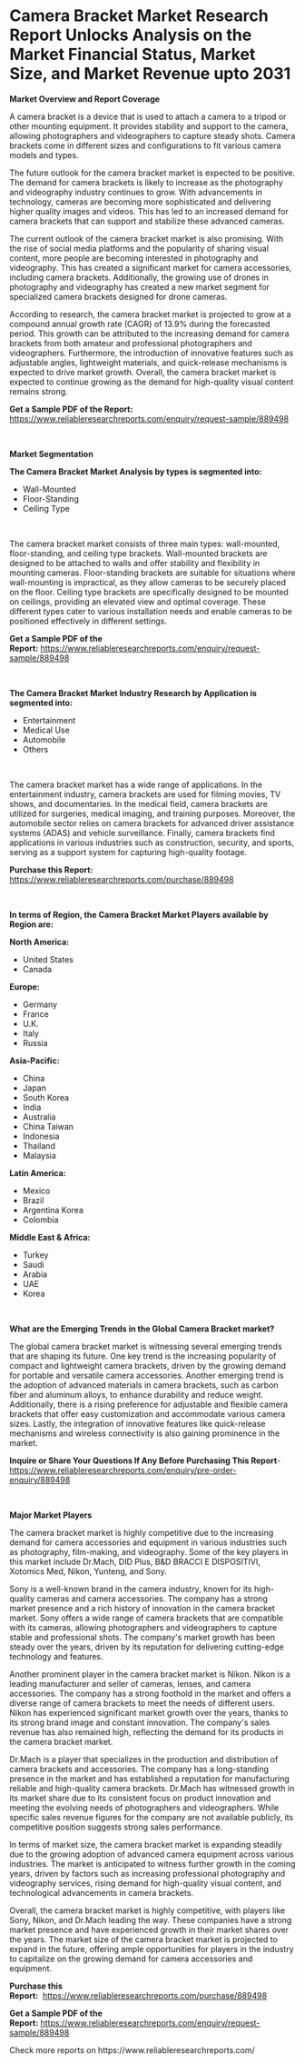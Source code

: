<p><h1>Camera Bracket Market Research Report Unlocks Analysis on the Market Financial Status, Market Size, and Market Revenue upto 2031</h1></p><p><strong>Market Overview and Report Coverage</strong></p>
<p><p>A camera bracket is a device that is used to attach a camera to a tripod or other mounting equipment. It provides stability and support to the camera, allowing photographers and videographers to capture steady shots. Camera brackets come in different sizes and configurations to fit various camera models and types.</p><p>The future outlook for the camera bracket market is expected to be positive. The demand for camera brackets is likely to increase as the photography and videography industry continues to grow. With advancements in technology, cameras are becoming more sophisticated and delivering higher quality images and videos. This has led to an increased demand for camera brackets that can support and stabilize these advanced cameras.</p><p>The current outlook of the camera bracket market is also promising. With the rise of social media platforms and the popularity of sharing visual content, more people are becoming interested in photography and videography. This has created a significant market for camera accessories, including camera brackets. Additionally, the growing use of drones in photography and videography has created a new market segment for specialized camera brackets designed for drone cameras.</p><p>According to research, the camera bracket market is projected to grow at a compound annual growth rate (CAGR) of 13.9% during the forecasted period. This growth can be attributed to the increasing demand for camera brackets from both amateur and professional photographers and videographers. Furthermore, the introduction of innovative features such as adjustable angles, lightweight materials, and quick-release mechanisms is expected to drive market growth. Overall, the camera bracket market is expected to continue growing as the demand for high-quality visual content remains strong.</p></p>
<p><strong>Get a Sample PDF of the Report:</strong> <a href="https://www.reliableresearchreports.com/enquiry/request-sample/889498">https://www.reliableresearchreports.com/enquiry/request-sample/889498</a></p>
<p>&nbsp;</p>
<p><strong>Market Segmentation</strong></p>
<p><strong>The Camera Bracket Market Analysis by types is segmented into:</strong></p>
<p><ul><li>Wall-Mounted</li><li>Floor-Standing</li><li>Ceiling Type</li></ul></p>
<p>&nbsp;</p>
<p><p>The camera bracket market consists of three main types: wall-mounted, floor-standing, and ceiling type brackets. Wall-mounted brackets are designed to be attached to walls and offer stability and flexibility in mounting cameras. Floor-standing brackets are suitable for situations where wall-mounting is impractical, as they allow cameras to be securely placed on the floor. Ceiling type brackets are specifically designed to be mounted on ceilings, providing an elevated view and optimal coverage. These different types cater to various installation needs and enable cameras to be positioned effectively in different settings.</p></p>
<p><strong>Get a Sample PDF of the Report:</strong>&nbsp;<a href="https://www.reliableresearchreports.com/enquiry/request-sample/889498">https://www.reliableresearchreports.com/enquiry/request-sample/889498</a></p>
<p>&nbsp;</p>
<p><strong>The Camera Bracket Market Industry Research by Application is segmented into:</strong></p>
<p><ul><li>Entertainment</li><li>Medical Use</li><li>Automobile</li><li>Others</li></ul></p>
<p>&nbsp;</p>
<p><p>The camera bracket market has a wide range of applications. In the entertainment industry, camera brackets are used for filming movies, TV shows, and documentaries. In the medical field, camera brackets are utilized for surgeries, medical imaging, and training purposes. Moreover, the automobile sector relies on camera brackets for advanced driver assistance systems (ADAS) and vehicle surveillance. Finally, camera brackets find applications in various industries such as construction, security, and sports, serving as a support system for capturing high-quality footage.</p></p>
<p><strong>Purchase this Report:</strong>&nbsp; <a href="https://www.reliableresearchreports.com/purchase/889498">https://www.reliableresearchreports.com/purchase/889498</a></p>
<p>&nbsp;</p>
<p><strong>In terms of Region, the Camera Bracket Market Players available by Region are:</strong></p>
<p>
    <p> <strong> North America: </strong>
        <ul>
            <li>United States</li>
            <li>Canada</li>
        </ul>
        </p> 
    <p> <strong> Europe: </strong>
        <ul>
            <li>Germany</li>
            <li>France</li>
            <li>U.K.</li>
            <li>Italy</li>
            <li>Russia</li>
        </ul>
        </p> 
    <p> <strong> Asia-Pacific: </strong>
        <ul>
            <li>China</li>
            <li>Japan</li>
            <li>South Korea</li>
            <li>India</li>
            <li>Australia</li>
            <li>China Taiwan</li>
            <li>Indonesia</li>
            <li>Thailand</li>
            <li>Malaysia</li>
        </ul>
        </p> 
    <p> <strong> Latin America: </strong>
        <ul>
            <li>Mexico</li>
            <li>Brazil</li>
            <li>Argentina Korea</li>
            <li>Colombia</li>
        </ul>
        </p> 
    <p> <strong> Middle East & Africa: </strong>
        <ul>
            <li>Turkey</li>
            <li>Saudi</li>
            <li>Arabia</li>
            <li>UAE</li>
            <li>Korea</li>
        </ul>
    </p>
    </p>
<p>&nbsp;</p>
<p><strong>What are the Emerging Trends in the Global Camera Bracket market?</strong></p>
<p><p>The global camera bracket market is witnessing several emerging trends that are shaping its future. One key trend is the increasing popularity of compact and lightweight camera brackets, driven by the growing demand for portable and versatile camera accessories. Another emerging trend is the adoption of advanced materials in camera brackets, such as carbon fiber and aluminum alloys, to enhance durability and reduce weight. Additionally, there is a rising preference for adjustable and flexible camera brackets that offer easy customization and accommodate various camera sizes. Lastly, the integration of innovative features like quick-release mechanisms and wireless connectivity is also gaining prominence in the market.</p></p>
<p><strong>Inquire or Share Your Questions If Any Before Purchasing This Report</strong>- <a href="https://www.reliableresearchreports.com/enquiry/pre-order-enquiry/889498">https://www.reliableresearchreports.com/enquiry/pre-order-enquiry/889498</a></p>
<p>&nbsp;</p>
<p><strong>Major Market Players</strong></p>
<p><p>The camera bracket market is highly competitive due to the increasing demand for camera accessories and equipment in various industries such as photography, film-making, and videography. Some of the key players in this market include Dr.Mach, DID Plus, B&D BRACCI E DISPOSITIVI, Xotomics Med, Nikon, Yunteng, and Sony.</p><p>Sony is a well-known brand in the camera industry, known for its high-quality cameras and camera accessories. The company has a strong market presence and a rich history of innovation in the camera bracket market. Sony offers a wide range of camera brackets that are compatible with its cameras, allowing photographers and videographers to capture stable and professional shots. The company's market growth has been steady over the years, driven by its reputation for delivering cutting-edge technology and features.</p><p>Another prominent player in the camera bracket market is Nikon. Nikon is a leading manufacturer and seller of cameras, lenses, and camera accessories. The company has a strong foothold in the market and offers a diverse range of camera brackets to meet the needs of different users. Nikon has experienced significant market growth over the years, thanks to its strong brand image and constant innovation. The company's sales revenue has also remained high, reflecting the demand for its products in the camera bracket market.</p><p>Dr.Mach is a player that specializes in the production and distribution of camera brackets and accessories. The company has a long-standing presence in the market and has established a reputation for manufacturing reliable and high-quality camera brackets. Dr.Mach has witnessed growth in its market share due to its consistent focus on product innovation and meeting the evolving needs of photographers and videographers. While specific sales revenue figures for the company are not available publicly, its competitive position suggests strong sales performance.</p><p>In terms of market size, the camera bracket market is expanding steadily due to the growing adoption of advanced camera equipment across various industries. The market is anticipated to witness further growth in the coming years, driven by factors such as increasing professional photography and videography services, rising demand for high-quality visual content, and technological advancements in camera brackets.</p><p>Overall, the camera bracket market is highly competitive, with players like Sony, Nikon, and Dr.Mach leading the way. These companies have a strong market presence and have experienced growth in their market shares over the years. The market size of the camera bracket market is projected to expand in the future, offering ample opportunities for players in the industry to capitalize on the growing demand for camera accessories and equipment.</p></p>
<p><strong>Purchase this Report:</strong>&nbsp;&nbsp;<a href="https://www.reliableresearchreports.com/purchase/889498">https://www.reliableresearchreports.com/purchase/889498</a></p>
<p></p>
<p><strong>Get a Sample PDF of the Report:</strong>&nbsp;<a href="https://www.reliableresearchreports.com/enquiry/request-sample/889498">https://www.reliableresearchreports.com/enquiry/request-sample/889498</a></p>
<p>Check more reports on https://www.reliableresearchreports.com/</p>